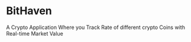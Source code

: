 # BitHaven
A Crypto Application Where you Track Rate of different crypto Coins with Real-time Market Value
